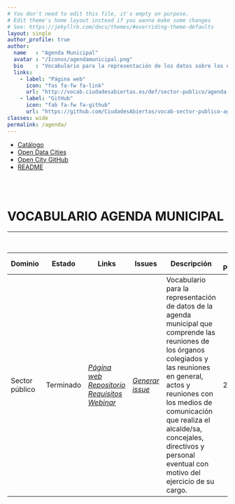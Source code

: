 ```yaml
---
# You don't need to edit this file, it's empty on purpose.
# Edit theme's home layout instead if you wanna make some changes
# See: https://jekyllrb.com/docs/themes/#overriding-theme-defaults
layout: single
author_profile: true 
author:
  name   : "Agenda Municipal"
  avatar : "/Iconos/agendamunicipal.png"
  bio    : "Vocabulario para la representación de los datos sobre los eventos de la agenda municipal y sus participantes."
  links:
    - label: "Página web"
      icon: "fas fa-fw fa-link"
      url: "http://vocab.ciudadesabiertas.es/def/sector-publico/agenda-municipal/index-es.html"
    - label: "GitHub"
      icon: "fab fa-fw fa-github"
      url: "https://github.com/CiudadesAbiertas/vocab-sector-publico-agenda-municipal"
classes: wide
permalink: /agenda/
---
```


<head>
<link href="FEMPTFG/_pages/stylesheet.css" rel="stylesheet"/>
  
  <nav class="style-4">
<ul class="menu-4">
	<li class="current"><a href="https://fempcatalogo.github.io/FEMPTFG/" data-hover="Catálogo">Catálogo</a></li>
	<li class="left"><a href="http://vocab.linkeddata.es/datosabiertos/" data-hover="Open Data Cities">Open Data Cities</a></li>
	<li class="left"><a href="https://github.com/opencitydata/" data-hover="Open City GitHub">Open City GitHub</a></li>
<li class="left"><a href="https://github.com/CiudadesAbiertas/vocab-sector-publico-agenda-municipal/blob/master/README.md" data-hover="README">README</a></li>
</ul>
	</nav>
	<br><br>
  
</head>




<div id="bodyid">

<h1> VOCABULARIO AGENDA MUNICIPAL </h1>
</div>
  
---

&nbsp;
 
<div class="T">
  
  
| Dominio |  Estado  |   Links   |   Issues   |   Descripción   |  Fecha Publicación |   Prefijo   | Formatos |   Liciencia | Idiomas   | 
| -------- | -------- | --------- | ---------- | --------------- | -------- | --------- | -------- | --------- | ---------- | 
| Sector público | Terminado | *[Página web](http://vocab.ciudadesabiertas.es/def/sector-publico/agenda-municipal/index-es.html)* *[Repositorio](https://github.com/CiudadesAbiertas/vocab-sector-publico-agenda-municipal)*  *[Requisitos](https://github.com/CiudadesAbiertas/vocab-sector-publico-agenda-municipal/blob/master/requirements/Requisitos%20-%20Agenda%20Municipal.xlsx)*  *[Webinar](https://www.youtube.com/watch?v=S9TlBIuy3Lc)* |  *[Generar issue](https://github.com/CiudadesAbiertas/vocab-sector-publico-agenda-municipal/wiki/Gesti%C3%B3n-de-issues)*   | Vocabulario para la representación de datos de la agenda municipal que comprende las reuniones de los órganos colegiados y las reuniones en general, actos y reuniones con los medios de comunicación que realiza el alcalde/sa, concejales, directivos y personal eventual con motivo del ejercicio de su cargo.  | 21/10/19 | esagm | rdf+xml   html   turtle | CC-BY  | es   en   |
 
 
  </div>

 

 
 &nbsp;   	
 


 


<!--
Más opciones:
 Recursos -> Estaciones, tiempo real, itinerarios, usuarios, usos
 Comentarios
 Valor de reutilización
 Complejidad
 Transoarencia
 Campos mínimos
 Tamaño de ciudad
 Frecuencua de actaulización mínima
 Afectado por normativa de protección de datos
 Histórico: forma de presentarlo
-----------------
 el estado actual, links al repo en GitHub, links al roadmap, la posibilidad de subir issues, etc. Algo parecido a lo que solemos publicar en sitios como vocab.ciudadesabiertas.es, en vocab.linkeddata.es/datosabiertos/ o en sitios como w3id.org/devops-infra.
 -->
 
